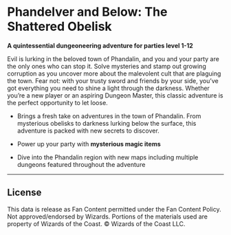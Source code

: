 # Phandelver and Below: The Shattered Obelisk

**A quintessential dungeoneering adventure for parties level 1-12**

Evil is lurking in the beloved town of Phandalin, and you and your party are the only ones who can stop it. Solve mysteries and stamp out growing corruption as you uncover more about the malevolent cult that are plaguing the town. Fear not: with your trusty sword and friends by your side, you’ve got everything you need to shine a light through the darkness. Whether you’re a new player or an aspiring Dungeon Master, this classic adventure is the perfect opportunity to let loose.

- Brings a fresh take on adventures in the town of Phandalin. From mysterious obelisks to darkness lurking below the surface, this adventure is packed with new secrets to discover.

- Power up your party with **mysterious magic items**
- Dive into the Phandalin region with new maps including multiple dungeons featured throughout the adventure

---

## License

This data is release as Fan Content permitted under the Fan Content Policy. Not approved/endorsed by Wizards. Portions of the materials used are property of Wizards of the Coast. © Wizards of the Coast LLC.
